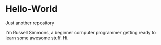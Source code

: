 # Hello-World
Just another repository

I'm Russell Simmons, a beginner computer programmer getting ready to learn some awesome stuff. Hi.
